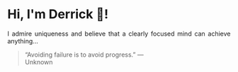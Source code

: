 # Hi, I'm Derrick 👋!
<p align="justify">I admire uniqueness and believe that a clearly focused mind can achieve anything...</p> 
<!-- #quote-start -->
<blockquote>&ldquo;Avoiding failure is to avoid progress.&rdquo; &mdash; <footer>Unknown</footer></blockquote>
<!-- #quote-end -->
